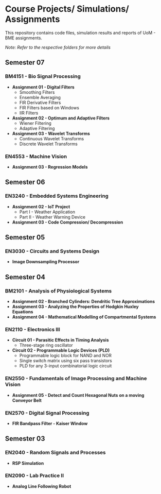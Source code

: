 # Course Projects/ Simulations/ Assignments

This repository contains code files, simulation results and reports of UoM - BME assignments.  

*Note: Refer to the respective folders for more details*

## Semester 07

### BM4151 - Bio Signal Processing
* **Assignment 01 - Digital Filters**
  * Smoothing Filters
  * Ensemble Averaging
  * FIR Derivative Filters
  * FIR Filters based on Windows
  * IIR Filters 
* **Assignment 02 - Optimum and Adaptive Filters**
  * Wiener Filtering
  * Adaptive Filtering
* **Assignment 03 - Wavelet Transforms**
  * Continuous Wavelet Transforms
  * Discrete Wavelet Transforms

### EN4553 - Machine Vision
* **Assignment 03 - Regression Models**


## Semester 06

### EN3240 - Embedded Systems Engineering
* **Assignment 02 - IoT Project**
  * Part I - Weather Application
  * Part II - Weather Warning Device
* **Assignment 03 - Code Compression/ Decompression**

## Semester 05

### EN3030 - Circuits and Systems Design
* **Image Downsampling Processor**

## Semester 04

### BM2101 - Analysis of Physiological Systems
* **Assignment 02 - Branched Cylinders: Dendritic Tree Approximations**
* **Assignment 03 - Analyzing the Properties of Hodgkin Huxley Equations**
* **Assignment 04 - Mathematical Modelling of Compartmental Systems**

### EN2110 - Electronics III
* **Circuit 01 - Parasitic Effects in Timing Analysis**
  * Three-stage ring oscillator
* **Circuit 02 - Programmable Logic Devices (PLD)**
  * Programmable logic block for NAND and NOR
  * Single switch matrix using six pass transistors
  * PLD for any 3-input combinatorial logic circuit

### EN2550 - Fundamentals of Image Processing and Machine Vision
* **Assignment 05 - Detect and Count Hexagonal Nuts on a moving Conveyor Belt**

### EN2570 - Digital Signal Processing
* **FIR Bandpass Filter - Kaiser Window**

## Semester 03

### EN2040 - Random Signals and Processes
* **RSP Simulation**

### EN2090 - Lab Practice II
* **Analog Line Following Robot**
